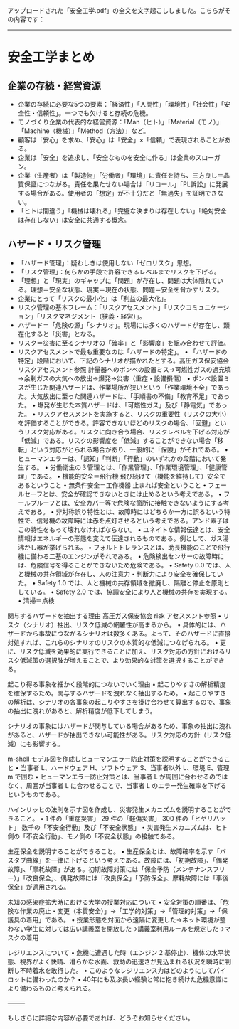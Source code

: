 アップロードされた「安全工学.pdf」の全文を文字起こししました。こちらがその内容です：

---

# 安全工学まとめ

## 企業の存続・経営資源
- 企業の存続に必要な5つの要素：「経済性」「人間性」「環境性」「社会性」「安全性・信頼性」。一つでも欠けると存続の危機。
- モノづくり企業の代表的な経営資源：「Man（ヒト）」「Material（モノ）」「Machine（機械）」「Method（方法）」など。
- 顧客は「安心」を求め、「安心」は「安全」×「信頼」で表現されることがある。
- 企業は「安全」を追求し、「安全なものを安全に作る」は企業のスローガン。
- 企業（生産者）は「製造物」「労働者」「環境」に責任を持ち、三方良し＝品質保証につながる。責任を果たせない場合は「リコール」「PL訴訟」に発展する場合がある。使用者の「想定」が不十分だと「無過失」を証明できない。
- 「ヒトは間違う」「機械は壊れる」「完璧な決まりは存在しない」「絶対安全は存在しない」は安全に共通する概念。

## ハザード・リスク管理
- 「ハザード管理」：疑わしきは使用しない「ゼロリスク」思想。
- 「リスク管理」：何らかの手段で許容できるレベルまでリスクを下げる。
- 「理想」と「現実」のギャップに「問題」が存在し、問題は大体隠れている。理想＝安全な状態、現実＝現在の状態、問題＝安全を脅かすリスク。
- 企業にとって「リスクの最小化」は「利益の最大化」。
- リスク管理の基本フレーム：「リスクアセスメント」「リスクコミュニケーション」「リスクマネジメント（狭義・経営）」。
- ハザード＝「危険の源」「シナリオ」。現場には多くのハザードが存在し、顕在化すると「災害」となる。
- リスク＝災害に至るシナリオの「確率」と「影響度」を組み合わせて評価。
- リスクアセスメントで最も重要なのは「ハザードの特定」。
	•	「ハザードの特定」段階において、下記のシナリオが描かれたとする。高圧ガス保安協会リスクアセスメント参照 計量器へのボンベの設置ミス→可燃性ガスの過充填→余剰ガスの大気への放出→爆発→災害（重症・設備損傷）
	•	ボンベ設置ミスが生じた関連ハザードは、作業場所が狭いという「作業環境不全」であった。大気放出に至った関連ハザードは、「手順書の不備」「教育不足」であった。
	•	爆発が生じた本質ハザードは、「可燃性ガス」及び「静電気」であった。
	•	リスクアセスメントを実施すると、リスクの重要性（リスクの大小）を評価することができる。許容できないほどのリスクの場合、「回避」というリスク対応がある。リスクに向き合う場合、リスクレベルを下げる対応が「低減」である。リスクの影響度を「低減」することができない場合「移転」という対応がとられる場合があり、一般的に「保険」がそれである。
	•	ヒューマンエラーは、「認知」「判断」「行動」のいずれかの段階において発生する。
	•	労働衛生の３管理とは、「作業管理」、「作業環境管理」、「健康管理」である。
	•	機能的安全＝飛行機 飛び続けて（機能を維持して）安全であるということ
	•	無条件安全＝工作機器 止まれば安全ということ
	•	フェールセーフとは、安全が確認できないときには止めるという考えである。
	•	フールプルーフとは、安全カバー等で危険な箇所に接触できないようにする考えである。
	•	非対称誤り特性とは、故障時にはどちらか一方に誤るという特性で、信号機の故障時には赤を点灯させるという考えである。アンド素子はこの特性をもって壊れなければならない。
	•	ユネイトな情報伝達とは、安全情報はエネルギーの形態を変えて伝達されるものである。例として、ガス湯沸かし器が挙げられる。
	•	フォルトトレランスとは、助長機能のことで飛行機に備わる二基のエンジンがそれである。
	•	危険検出センサーの故障時には、危険信号を得ることができないため危険である。
	•	Safety 0.0 では、人と機械の共存領域が存在し、人の注意力・判断力により安全を確保していた。
	•	Safety 1.0 では、人と機械の共存領域を撤廃し、隔離と停止を原則としている。
	•	Safety 2.0 では、協調安全により人と機械の共存を実現する。
	•	清掃＝点検

関与するハザードを抽出する理由 高圧ガス保安協会 risk アセスメント参照
	•	リスク（シナリオ）抽出、リスク低減の網羅性が高まるから。
	•	具体的には、ハザードから事故につながるシナリオは数多くある。よって、そのハザードに直接対処すれば、これらのシナリオのリスクの本質的な低減につなげられる。
	•	更に、リスク低減を効果的に実行できることに加え、リスク対応の方針におけるリスク低減策の選択肢が増えることで、より効果的な対策を選択することができる。

起こり得る事象を細かく段階的につないでいく理由
	•	起こりやすさの解析精度を確保するため。関与するハザードを洩れなく抽出するため。
	•	起こりやすさの解析は、シナリオの各事象の起こりやすさを掛け合わせて算出するので、事象の抽出に洩れがあると、解析精度が低下してしまう。

シナリオの事象にはハザードが関与している場合があるため、事象の抽出に洩れがあると、ハザードが抽出できない可能性がある。リスク対応の方針（リスク低減）にも影響する。

m-shell モデル図を作成しヒューマンエラー防止対策を説明することができること
	•	当事者 L、ハードウェア H、ソフトウェア S、当事者以外 L、環境 E、管理 m で囲む
	•	ヒューマンエラー防止対策とは、当事者 L が周囲に合わせるのではなく、周囲が当事者 L に合わせることで、当事者 L のエラー発生確率を下げるというものである。

ハインリッヒの法則を示す図を作成し、災害発生メカニズムを説明することができること。
	•	1 件の「重症災害」 29 件の「軽傷災害」 300 件の「ヒヤリハット」 数千の「不安全行動」及び「不安全状態」
	•	災害発生メカニズムは、ヒト側の「不安全行動」、モノ側の「不安全状態」の接触である。

生産保全を説明することができること。
	•	生産保全とは、故障確率を示す「バスタブ曲線」を一律に下げるという考えである。故障には、「初期故障」、「偶発故障」、「摩耗故障」がある。初期故障対策には「保全予防（メンテナンスフリー）」「改良保全」、偶発故障には「改良保全」「予防保全」、摩耗故障には「事後保全」が適用される。

未知の感染症拡大時における大学の授業対応について
	•	安全対策の順番は、「危険な作業の廃止・変更（本質安全）」→「工学的対策」→「管理的対策」→「保護具の着用」である。
	•	授業形態を対面から遠隔に変更した→ネット環境が整わない学生に対しては広い講義室を開放した→講義室利用ルールを規定した→マスクの着用

レジリエンスについて
	•	危機に遭遇した時（エンジン 2 基停止）、機体の水平状態、視界がよく快晴、滑らかな水面、救助の迅速さが見込まれる状況を瞬時に判断し不時着水を敢行した。
	•	このようなレジリエンス力はどのようにしてパイロットに備わったのか？
	•	40年にも及ぶ長い経験と常に抱き続けた危機意識により備わるものと考えられる。

⸻

もしさらに詳細な内容が必要であれば、どうぞお知らせください。